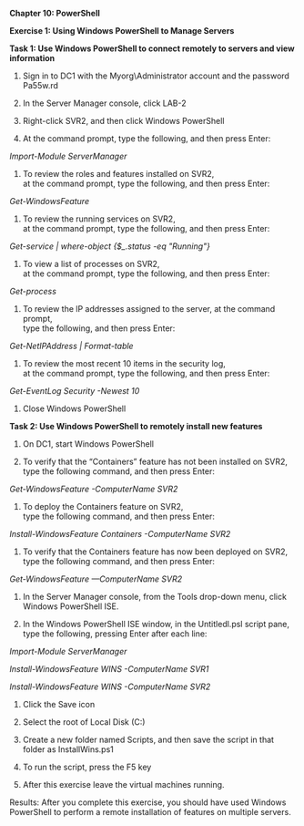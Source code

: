 **Chapter 10: PowerShell**

**Exercise 1: Using Windows PowerShell to Manage Servers**

**Task 1: Use Windows PowerShell to connect remotely to servers and view
information**

1.  Sign in to DC1 with the Myorg\\Administrator account and the password
    Pa55w.rd

2.  In the Server Manager console, click LAB-2

3.  Right-click SVR2, and then click Windows PowerShell

4.  At the command prompt, type the following, and then press Enter:

*Import-Module ServerManager*

1.  To review the roles and features installed on SVR2,  
    at the command prompt, type the following, and then press Enter:

*Get-WindowsFeature*

1.  To review the running services on SVR2,  
    at the command prompt, type the following, and then press Enter:

*Get-service \| where-object {\$_.status -eq "Running"}*

1.  To view a list of processes on SVR2,  
    at the command prompt, type the following, and then press Enter:

*Get-process*

1.  To review the lP addresses assigned to the server, at the command prompt,  
    type the following, and then press Enter:

*Get-NetIPAddress \| Format-table*

1.  To review the most recent 10 items in the security log,  
    at the command prompt, type the following, and then press Enter:

*Get-EventLog Security -Newest 10*

1.  Close Windows PowerShell

**Task 2: Use Windows PowerShell to remotely install new features**

1.  On DC1, start Windows PowerShell

2.  To verify that the “Containers” feature has not been installed on SVR2,  
    type the following command, and then press Enter:

*Get-WindowsFeature -ComputerName SVR2*

1.  To deploy the Containers feature on SVR2,  
    type the following command, and then press Enter:

*Install-WindowsFeature Containers -ComputerName SVR2*

1.  To verify that the Containers feature has now been deployed on SVR2,  
    type the following command, and then press Enter:

*Get-WindowsFeature —ComputerName SVR2*

1.  In the Server Manager console, from the Tools drop-down menu, click Windows
    PowerShell ISE.

2.  In the Windows PowerShell ISE window, in the Untitledl.psl script pane,  
    type the following, pressing Enter after each line:

*Import-Module ServerManager*

*Install-WindowsFeature WINS -ComputerName SVR1*

*Install-WindowsFeature WINS -ComputerName SVR2*  


1.  Click the Save icon

2.  Select the root of Local Disk (C:)

3.  Create a new folder named Scripts, and then save the script in that folder
    as InstallWins.ps1

4.  To run the script, press the F5 key

5.  After this exercise leave the virtual machines running.

Results: After you complete this exercise, you should have used Windows
PowerShell to perform a remote installation of features on multiple servers.
